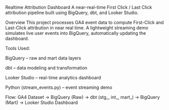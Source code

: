 Realtime Attribution Dashboard
A near-real-time First Click / Last Click attribution pipeline built using BigQuery, dbt, and Looker Studio.

Overview
This project processes GA4 event data to compute First-Click and Last-Click attribution in near real time.
A lightweight streaming demo simulates live user events into BigQuery, automatically updating the dashboard.

Tools Used:

BigQuery – raw and mart data layers

dbt – data modeling and transformation

Looker Studio – real-time analytics dashboard

Python (stream_events.py) – event streaming demo

Flow:
GA4 Dataset → BigQuery (Raw) → dbt (stg_, int_, mart_) → BigQuery (Mart) → Looker Studio Dashboard

